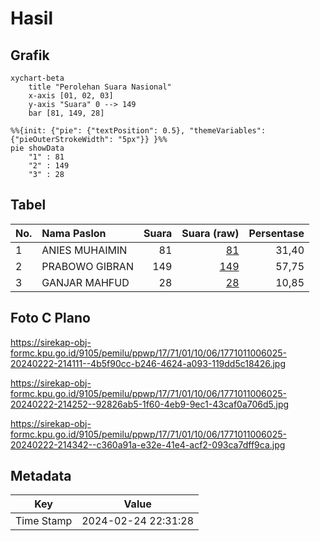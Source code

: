 # Hasil

## Grafik

```mermaid
xychart-beta
    title "Perolehan Suara Nasional"
    x-axis [01, 02, 03]
    y-axis "Suara" 0 --> 149
    bar [81, 149, 28]
```

```mermaid
%%{init: {"pie": {"textPosition": 0.5}, "themeVariables": {"pieOuterStrokeWidth": "5px"}} }%%
pie showData
    "1" : 81
    "2" : 149
    "3" : 28
```

## Tabel

| No. | Nama Paslon    | Suara | Suara (raw) | Persentase |
|:--- |:-------------- | -----:| -----------:| ----------:|
| 1   | ANIES MUHAIMIN | 81    | [81][p-1]   | 31,40      |
| 2   | PRABOWO GIBRAN | 149   | [149][p-2]  | 57,75      |
| 3   | GANJAR MAHFUD  | 28    | [28][p-3]   | 10,85      |


[p-1]: https://github.com/gigit-pemilu/pemilu-2024/blob/main/pilpres/hitung-suara/sub/17-bengkulu/sub/71-kota-bengkulu/sub/01-selebar/sub/1006-sumur-dewa/sub/025-tps/sub/paslon-1.txt
[p-2]: https://github.com/gigit-pemilu/pemilu-2024/blob/main/pilpres/hitung-suara/sub/17-bengkulu/sub/71-kota-bengkulu/sub/01-selebar/sub/1006-sumur-dewa/sub/025-tps/sub/paslon-2.txt
[p-3]: https://github.com/gigit-pemilu/pemilu-2024/blob/main/pilpres/hitung-suara/sub/17-bengkulu/sub/71-kota-bengkulu/sub/01-selebar/sub/1006-sumur-dewa/sub/025-tps/sub/paslon-3.txt

## Foto C Plano

https://sirekap-obj-formc.kpu.go.id/9105/pemilu/ppwp/17/71/01/10/06/1771011006025-20240222-214111--4b5f90cc-b246-4624-a093-119dd5c18426.jpg

https://sirekap-obj-formc.kpu.go.id/9105/pemilu/ppwp/17/71/01/10/06/1771011006025-20240222-214252--92826ab5-1f60-4eb9-9ec1-43caf0a706d5.jpg

https://sirekap-obj-formc.kpu.go.id/9105/pemilu/ppwp/17/71/01/10/06/1771011006025-20240222-214342--c360a91a-e32e-41e4-acf2-093ca7dff9ca.jpg


## Metadata

| Key        | Value               |
| ---------- | ------------------- |
| Time Stamp | 2024-02-24 22:31:28 |



